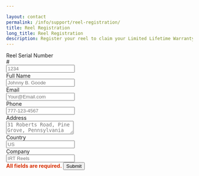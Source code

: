 ```yaml
---

layout: contact
permalink: /info/support/reel-registration/
title: Reel Registration
long_title: Reel Registration
description: Register your reel to claim your Limited Lifetime Warranty
---
```



<div id="messageBox"></div>
<form id="reel-registration"  novalidate>
    <div class="form-group row">
        <label for="serial-number" class="col-sm-4 col-form-label text-right">Reel Serial Number</label>
        <div class="col-sm-8">
            <div class="input-group mb-2">
                <div class="input-group-prepend">
                    <div class="input-group-text">#</div>
                </div>
                <input required class="form-control" id="SN" name="SN" placeholder="1234">
            </div>
        </div>
    </div>
    <div class="form-group row">
        <label for="name" class="col-sm-4 col-form-label text-right">Full Name</label>
        <div class="col-sm-8">
            <input required class="form-control" id="Name" name="Name" placeholder="Johnny B. Goode">
        </div>
    </div>
    <div class="form-group row">
        <label for="email" class="col-sm-4 col-form-label text-right">Email</label>
        <div class="col-sm-8">
            <input required class="form-control" id="email" name="Email" placeholder="Your@Email.com">
        </div>
    </div>
    <div class="form-group row">
        <label for="phone" class="col-sm-4 col-form-label text-right">Phone</label>
        <div class="col-sm-8">
            <input required class="form-control" id="phone" name="Phone" placeholder="777-123-4567">
        </div>
    </div>
    <div class="form-group row">
        <label for="address" class="col-sm-4 col-form-label text-right">Address</label>
        <div class="col-sm-8">
            <textarea required class="form-control" id="address" name="Address" placeholder="31 Roberts Road, Pine Grove, Pennsylvania 17963"></textarea>
        </div>
    </div>
    <div class="form-group row">
        <label for="country" class="col-sm-4 col-form-label text-right">Country</label>
        <div class="col-sm-8">
            <input required class="form-control" id="country" name="Country" placeholder="US">
        </div>
    </div>
    <div class="form-group row">
        <label for="company" class="col-sm-4 col-form-label text-right">Company</label>
        <div class="col-sm-8">
            <input required class="form-control" id="company" name="Company" placeholder="IRT Reels">
        </div>
    </div>
    <div class="row">
        <span class="col-8 my-auto text-right" style="color:#d83105"><strong>All fields are required.</strong></span>
        <button type="submit" id="submit-form" class="btn btn-primary col-4 btn-block">Submit</button>
    </div>

</form>


